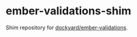 ember-validations-shim
======================

Shim repository for [dockyard/ember-validations](https://github.com/dockyard/ember-validations).